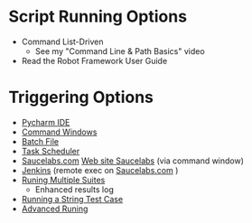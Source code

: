 # Script Running Options
- Command List-Driven
  - See my "Command Line & Path Basics" video
- Read the Robot Framework User Guide

# Triggering Options
- [Pycharm IDE](02-RunningFromPycharm.markdown)
- [Command Windows](03-RunningFromCmd.markdown)
- [Batch File](04-RunningFromBathFile.markdown)
- [Task Scheduler](05-RunningFromTheTaskScheduler.markdown)
- [Saucelabs.com](06-RunningOnSauceLabs.markdown) [Web site Saucelabs](https://saucelabs.com/) (via command window)
- [Jenkins](07-RunningFromJenkins.markdown) (remote exec on [Saucelabs.com](https://saucelabs.com/) )
- [Runing Multiple Suites](08-RunningMultipleSuites.markdown)
  - Enhanced results log
- [Running a String Test Case](09-RunningSingleTestCase.markdown)
- [Advanced Runing](10-AdvancedRunOptions.markdown)